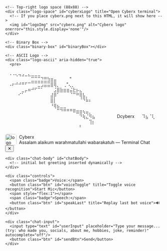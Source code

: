 <!DOCTYPE html>
<html lang="en">
<head>
<meta charset="UTF-8">
<meta name="viewport" content="width=device-width,initial-scale=1" />
<title>Cyberx — Hollywood Binary + Terminal Chat</title>
<style>
:root{
  --bg:#050606;
  --panel:#071012;
  --green:#00bfff;         /* blue binary */
  --muted:#7db9ff;
  --accent: rgba(0,191,255,0.2);
  --glass: rgba(0,191,255,0.05);
}

@import url('https://fonts.googleapis.com/css2?family=Fira+Code&display=swap');

*{box-sizing:border-box}
html,body{
  height:100%;
  margin:0;
  background:var(--bg);
  color:var(--muted);
  font-family:"Fira Code", monospace;
}

/* center container */
.wrapper{
  display:flex;
  justify-content:center;
  align-items:center;
  height:100vh;
  position:relative;
  padding:20px;
}

/* preserved container from original */
.container{
  width:400px;
  background:var(--panel);
  border-radius:8px;
  padding:10px;
  box-shadow:0 0 20px rgba(0,191,255,0.2);
  position:relative;
}

/* 88px top-right logo area (clickable) */
.logo-space{
  position:fixed;
  top:12px;
  right:12px;
  width:88px;
  height:88px;
  background:var(--glass);
  border:1px dashed rgba(0,191,255,0.18);
  border-radius:8px;
  display:flex;
  justify-content:center;
  align-items:center;
  cursor:pointer;
  overflow:hidden;
  z-index:60;
}
.logo-space img{
  width:100%;
  height:100%;
  object-fit:cover;
  display:block;
}

/* Binary Matrix */
.binary-box{
  width:100%;
  height:140px;
  background:rgba(0,0,0,0.3);
  border-radius:8px;
  padding:12px;
  overflow:hidden;
  border:1px solid rgba(0,191,255,0.3);
  box-shadow:inset 0 0 20px rgba(0,191,255,0.2);
  display:flex;
}

.column{
  display:flex;
  flex-direction:column;
  font-size:14px;
  color:var(--green);
  white-space:nowrap;
  margin-right:5px;
  animation:fall 3s linear infinite;
}

.column .lead{
  display:block;
  color:#aee4ff;
  text-shadow:0 0 10px rgba(0,191,255,0.8);
}

@keyframes fall{
  0%{transform:translateY(-100%);}
  100%{transform:translateY(100%);}
}

/* ASCII Logo Box */
.logo-ascii{
  font-family:"Fira Code", monospace;
  color:var(--green);
  white-space:pre;
  overflow:hidden;
  max-height:220px;
  text-align:center;
  font-size:11px;
  position:relative;
  margin-top:10px;
}

.logo-ascii pre{
  position:absolute;
  top:100%;
  width:100%;
  animation:scrollUp 20s linear infinite;
  margin:0;
}

@keyframes scrollUp{
  0% { top: 100%; }
  100% { top: -100%; }
}

/* scrollbar hide */
.logo-ascii::-webkit-scrollbar { display: none; }
.logo-ascii { -ms-overflow-style: none; scrollbar-width: none; }

/* Terminal chat overlay (hidden until logo click) */
.chat-overlay{
  position:fixed;
  inset:0;
  display:flex;
  justify-content:center;
  align-items:flex-end;
  pointer-events:none;
  z-index:70;
}
.chat-panel{
  width:480px;
  max-width:95%;
  height:420px;
  background:linear-gradient(180deg, rgba(7,16,18,0.95), rgba(7,10,12,0.98));
  border-radius:10px 10px 0 0;
  box-shadow:0 12px 40px rgba(0,0,0,0.6);
  border:1px solid rgba(0,191,255,0.08);
  overflow:hidden;
  pointer-events:auto;
  display:flex;
  flex-direction:column;
}

/* header */
.chat-header{
  display:flex;
  align-items:center;
  gap:10px;
  padding:10px;
  border-bottom:1px solid rgba(0,191,255,0.03);
}
.chat-header .title{ font-weight:700; color:var(--muted); }
.chat-header .subtitle{ font-size:12px; color:var(--muted); opacity:0.7 }

/* messages */
.chat-body{
  flex:1;
  padding:12px;
  overflow:auto;
  color:var(--muted);
  font-size:13px;
}

/* message bubbles */
.msg{
  max-width:78%;
  margin-bottom:8px;
  padding:8px 10px;
  border-radius:8px;
  line-height:1.2;
  white-space:pre-wrap;
}
.msg.bot{
  background:rgba(0,191,255,0.06);
  color:var(--muted);
  border:1px solid rgba(0,191,255,0.06);
  align-self:flex-start;
}
.msg.user{
  background:rgba(255,255,255,0.04);
  color:var(--muted);
  align-self:flex-end;
}

/* input area */
.chat-input{
  display:flex;
  gap:8px;
  padding:10px;
  border-top:1px solid rgba(0,191,255,0.03);
}
.chat-input input[type="text"]{
  flex:1;
  padding:8px;
  border-radius:6px;
  border:1px solid rgba(255,255,255,0.04);
  background:rgba(0,0,0,0.25);
  color:var(--muted);
  font-family:"Fira Code", monospace;
}
.btn{
  padding:8px 10px;
  border-radius:6px;
  border:1px solid rgba(0,191,255,0.1);
  background:transparent;
  color:var(--muted);
  cursor:pointer;
}

/* small controls row */
.controls{
  display:flex;
  gap:8px;
  align-items:center;
  font-size:12px;
  padding:8px 12px;
  color:var(--muted);
  border-top:1px dashed rgba(0,191,255,0.02);
}

/* small badges */
.badge{ font-size:11px; opacity:0.8 }

/* hide by default */
.chat-overlay.hidden{ display:none; }

/* make sure overlay scrollbars look fine in dark */
.chat-body::-webkit-scrollbar{ width:8px;}
.chat-body::-webkit-scrollbar-thumb{ background: rgba(0,191,255,0.08); border-radius:6px;}
</style>
</head>
<body>

<div class="wrapper">

  <div class="container" id="mainContainer">

    <!-- Top-right logo space (88x88) -->
    <div class="logo-space" id="cyberxLogo" title="Open Cyberx terminal">
      <!-- If you place cyberx.png next to this HTML, it will show here -->
      <img id="logoImg" src="cyberx.png" alt="Cyberx logo" onerror="this.style.display='none'"/>
    </div>

    <!-- Binary Box -->
    <div class="binary-box" id="binaryBox"></div>

    <!-- ASCII Logo -->
    <div class="logo-ascii" aria-hidden="true">
      <pre>
  ⠀⠠⠠⢄⢤⣠⣀⣄⣀⣀⣀⠀⠀⠀⠀⠀⠀⠀⠀⠀⠀⠀⠀⠀⠀⠀⠀⠀⠀⠀
⠀⠀⠀⠀⠀⠀⠀⠀⣉⣉⣉⣙⣛⣳⣶⣤⠀⠀⠀⠀"⠀⠀⠀⠀⠀⠀⠀⠀⠀⠀
⠀⠠⠖⠚⠚⠛⠋⠉⠉⠉⣉⣩⣭⣭⣿⢿⡀⠀⢀"⢄⡀⠀⠀⠀⠀⠀⠀⠀⠀⠀
⠀⠀⠀⠀⠀⣀⡤⠶⠚⠋⠉⠁⠀⠀⠀⣨⣿⣷⣶⣶⣬⣗⡦⣄⠀⠀⠀⠀⠀⠀
⠀⠀⠀⠀⠊⠁⠀⠀⠀⠀⠀⠀⠀⠀⣼⡿⠁⠀⠀⠀⠈⠉⠛⢿⣧⡀⠀⠀⠀⠀
⠀⠀⠀⠀⠀⠀⠀⠀⠀⠀⠀⠀⠀⠀⣿⡇⠀⠀⠀⠀⠀⠀⠀⠈⠙⠷⠆⠀⠀⠀
⠀⠀⠀⠀⠀⠀⠀⠀⠀⠀⠀⠀⠀⠀⠘⢿⣦⣀⣀⠀⠀⠀⠀⠀⠀⠀⠀⠀⠀⠀
⠀⠀⠀⠀⠀⠀⠀⠀⠀⠀⠀⠀⠀⠀⠀⠀⠉⠙⠛⠛⠛⠿⣶⣶⢦⣤⡀⠀⠀⠀
⠀⠀⠀⠀⠀⠀⠀⠀⠀⠀⠀⠀⠀⠀⠀⠀⠀⠀⠀⠀⠀⠀⠀⠙⢷⣌⠻⣦⠀⠀
⠀⠀⠀               ⠀Dcyberx⠀ ⠀⠹⣦⠈⢇⠀
⠀⠀⠀⠀⠀⠀⠀⠀⠀⠀⠀⠀⠀⠀⠀⠀⠀⠀⠀⠀⠀⠀⠀⠀⠀⠀⢹⡆⠀⠀
⠀⠀  ⠀⠀⠀⠀⠀⠀⠀⠀⠀⠀⠀⠀⠀⠀⠀⠀⠀⠀⠀⠀⠀⠀⠀⠃⠀
    </pre>
    </div>

  </div>
</div>

<!-- Terminal chat overlay -->
<div class="chat-overlay hidden" id="chatOverlay" role="dialog" aria-modal="true">
  <div class="chat-panel" role="document" aria-label="Cyberx terminal chat">
    <div class="chat-header">
      <div style="display:flex;gap:8px;align-items:center">
        <div style="width:36px;height:36px;border-radius:6px;overflow:hidden;">
          <img src="cyberx.png" alt="logo" style="width:100%;height:100%;object-fit:cover" onerror="this.style.display='none'"/>
        </div>
        <div>
          <div class="title">Cyberx</div>
          <div class="subtitle">Assalam alaikum warahmatullahi wabarakatuh — Terminal Chat</div>
        </div>
      </div>
      <div style="margin-left:auto;display:flex;gap:6px;align-items:center">
        <button class="btn" id="closeChat" title="Close">✕</button>
      </div>
    </div>

    <div class="chat-body" id="chatBody">
      <!-- initial bot greeting inserted dynamically -->
    </div>

    <div class="controls">
      <span class="badge">Voice:</span>
      <button class="btn" id="voiceToggle" title="Toggle voice recognition">Start Mic</button>
      <span style="flex:1"></span>
      <span class="badge">Speech:</span>
      <button class="btn" id="speakLast" title="Replay last bot voice">🔊</button>
    </div>

    <div class="chat-input">
      <input type="text" id="userInput" placeholder="Type your message... (try: who made you, socials, about me, hobbies, joke, reminder)" autocomplete="off"/>
      <button class="btn" id="sendBtn">Send</button>
    </div>

  </div>
</div>

<script>
/* Binary generation */
const binaryBox = document.getElementById('binaryBox');
const columns = 40; // number of binary columns
const rows = 20;    // digits per column

for(let i=0;i<columns;i++){
  const col=document.createElement('div');
  col.className='column';
  const lead=document.createElement('span');
  lead.className='lead';
  lead.textContent=Math.round(Math.random());
  col.appendChild(lead);
  for(let j=0;j<rows;j++){
    const bit=document.createElement('span');
    bit.textContent=Math.round(Math.random());
    col.appendChild(bit);
  }
  binaryBox.appendChild(col);
}

/* Chat / bot logic */
const logo = document.getElementById('cyberxLogo');
const overlay = document.getElementById('chatOverlay');
const closeChat = document.getElementById('closeChat');
const chatBody = document.getElementById('chatBody');
const userInput = document.getElementById('userInput');
const sendBtn = document.getElementById('sendBtn');
const voiceBtn = document.getElementById('voiceToggle');
const speakLastBtn = document.getElementById('speakLast');

let lastBotSpeech = '';
let recognition = null;
let listening = false;

/* Personality & data */
const BOT = {
  name: 'Cyberx',
  greeting: 'Assalam alaikum warahmatullahi wabarakatuh — I am Cyberx. I am calm, honest and religious. How may I help?',
  aboutIfAskedAboutYou: 'I am its father.',
  socials: {
    tiktok: 'https://www.tiktok.com/@Dcyberx',
    instagram: 'https://www.instagram.com/dcyberx.1',
    github: 'https://github.com/Dcyberx',
    discord: 'https://discord.gg/833GaF3R',
    gumroad: 'https://megoodworld.gumroad.com/'
  },
  personal: {
    status: 'I am still looking for a girlfriend.',
    race: 'Tanzanian mixed Ugandan',
    age: '16 years old',
    hobbies: ['Camping','Badminton','Volleyball','Horse riding'],
    bestColor: 'Green',
    location: 'Kitebi, Kampala, Uganda',
    school: 'Kitebi Secondary School',
    certificates: ['Psychology','Cyber Security'],
    traits: ['Free', 'Calm', 'Honest', 'Religious']
  },
  movies: ['Warm Bodies','Mission Impossible','Supa Cell','Novacane']
};

/* helper: append message (supports links for known socials) */
function appendMessage(text, who='bot') {
  const div = document.createElement('div');
  div.className = 'msg ' + (who === 'bot' ? 'bot' : 'user');

  // create html-safe text but replace known socials with anchors
  let safe = document.createElement('div');
  safe.textContent = text;
  let html = safe.innerHTML;

  // replace known socials with anchor tags (safe because URLs are hard-coded)
  for(const label in BOT.socials){
    const url = BOT.socials[label];
    const display = url;
    const link = `<a href="${url}" target="_blank" rel="noopener noreferrer" style="color:var(--muted);text-decoration:underline">${display}</a>`;
    html = html.split(url).join(link);
  }

  // newlines to <br>
  html = html.replace(/\n/g,'<br>');

  div.innerHTML = html;
  chatBody.appendChild(div);
  chatBody.scrollTop = chatBody.scrollHeight;
}

/* speak helper */
function speak(text) {
  if(!('speechSynthesis' in window)) return;
  const utter = new SpeechSynthesisUtterance();
  utter.text = text;
  // choose a neutral voice available
  const voices = speechSynthesis.getVoices();
  if(voices && voices.length) utter.voice = voices[0];
  speechSynthesis.cancel();
  speechSynthesis.speak(utter);
  lastBotSpeech = text;
}

/* initial greeting when opening chat */
function initialGreeting(){
  appendMessage(BOT.greeting, 'bot');
  // small Islamic reminder included
  appendMessage('Reminder: Remember to say Bismillah before your actions. Would you like a joke or a short reminder?', 'bot');
  speak(BOT.greeting + ' ' + 'Remember to say Bismillah before your actions.');
}

/* simple intent matching */
function processInput(message){
  const msg = message.toLowerCase().trim();

  // Islamic greeting
  if(/^(assalam|salaam|salam)/i.test(msg)){
    return 'Wa alaikum assalam warahmatullahi wabarakatuh. How can I assist you today?';
  }

  // asked about "me" specifically -> per your instruction
  if(/\babout me\b|\bwho am i\b|\bwho are i\b|\btell me about me\b/.test(msg)){
    return BOT.aboutIfAskedAboutYou;
  }

  // who made you / who are you
  if(/\bwho (made|created) you\b|\bwho are you\b|\bwho created you\b/.test(msg)){
    return 'I am Cyberx — created by Dcyberx. If you ask about him, I say: ' + BOT.aboutIfAskedAboutYou;
  }

  // socials: check site keywords and return anchor links
  if(/\btiktok\b/.test(msg)) return `TikTok: ${BOT.socials.tiktok}`;
  if(/\binstagram\b|\big\b/.test(msg)) return `Instagram: ${BOT.socials.instagram}`;
  if(/\bgithub\b|\bgit\b/.test(msg)) return `GitHub: ${BOT.socials.github}`;
  if(/\bdiscord\b|\bserver\b/.test(msg)) return `Discord: ${BOT.socials.discord}`;
  if(/\bgumroad\b/.test(msg)) return `Gumroad: ${BOT.socials.gumroad}`;
  if(/\bsocials\b|\bsocial\b|\bprofile\b/.test(msg)){
    return `Socials:\nTikTok: ${BOT.socials.tiktok}\nInstagram: ${BOT.socials.instagram}\nGitHub: ${BOT.socials.github}\nDiscord: ${BOT.socials.discord}\nGumroad: ${BOT.socials.gumroad}`;
  }

  // personal life questions
  if(/\b(girlfriend|dating|relationship)\b/.test(msg)) return BOT.personal.status;
  if(/\brace\b|\bethnic\b/.test(msg)) return BOT.personal.race;
  if(/\bage\b|\bhow old\b/.test(msg)) return BOT.personal.age;
  if(/\bhobby|hobbies|what do you like|likes\b/.test(msg)) return `Hobbies:\n- ${BOT.personal.hobbies.join('\n- ')}\nBest color: ${BOT.personal.bestColor}.`;
  if(/\blocation|live|where (do|are) you\b/.test(msg)) return `I live at ${BOT.personal.location} and study at ${BOT.personal.school}.`;
  if(/\bcertificate|certificates|qualification\b/.test(msg)) return `Certificates: ${BOT.personal.certificates.join(', ')}.`;
  if(/\bmovies\b|\bfavourite movie\b|\bfavs\b/.test(msg)) return `Favorite movies: ${BOT.movies.join(', ')}`;

  // jokes and reminders
  if(/\bjoke\b|\bmake me laugh\b|\bmake me smile\b/.test(msg)){
    const jokes = [
      "May I make you smile? Here's one: Why did the computer show up at work late? It had a hard drive.",
      "Joke: Why do hackers wear glasses? To improve their 'site'! 😄",
      "Short: I told my laptop I needed a break — it said 'No problem, I'll go to sleep.'"
    ];
    return jokes[Math.floor(Math.random()*jokes.length)];
  }
  if(/\bremind(er| me)|islamic|reminder\b/.test(msg)){
    const rem = [
      "Islamic reminder: Pray on time — it's a shield. May Allah bless your efforts.",
      "Reminder: Say Alhamdulillah for small wins, and Bismillah before new tasks."
    ];
    return rem[Math.floor(Math.random()*rem.length)];
  }

  // help / capabilities
  if(/\bhelp\b|\bwhat can you do\b|\bcapabilities\b/.test(msg)){
    return "I can share socials, personal info about Dcyberx, tell jokes, give short Islamic reminders, and chat via text or voice. Try: 'socials', 'about me', 'joke', 'reminder', 'who made you'.";
  }

  // fallback polite answer
  return "I didn't quite catch that. Ask me for socials, a joke, or an Islamic reminder. May I make you smile or give a reminder?";
}

/* handle send */
function handleSend(){
  const text = userInput.value.trim();
  if(!text) return;
  appendMessage(text, 'user');
  userInput.value = '';
  const reply = processInput(text);
  setTimeout(()=>{ appendMessage(reply, 'bot'); speak(reply); }, 300);
}

/* overlay toggles */
logo.addEventListener('click', () => {
  overlay.classList.remove('hidden');
  initialGreeting();
  userInput.focus();
});

closeChat.addEventListener('click', () => {
  overlay.classList.add('hidden');
  // stop recognition if running
  if(recognition && listening){ recognition.stop(); listening=false; voiceBtn.textContent='Start Mic'; }
});

/* send events */
sendBtn.addEventListener('click', handleSend);
userInput.addEventListener('keydown', (e)=>{ if(e.key==='Enter') handleSend(); });

/* voice recognition setup (if available) */
if('webkitSpeechRecognition' in window || 'SpeechRecognition' in window){
  const SpeechRecognition = window.SpeechRecognition || window.webkitSpeechRecognition;
  recognition = new SpeechRecognition();
  recognition.lang = 'en-US';
  recognition.interimResults = false;
  recognition.maxAlternatives = 1;
  recognition.onresult = function(event){
    const text = event.results[0][0].transcript;
    appendMessage(text, 'user');
    const reply = processInput(text);
    setTimeout(()=>{ appendMessage(reply, 'bot'); speak(reply); }, 300);
  };
  recognition.onend = function(){
    listening = false;
    voiceBtn.textContent = 'Start Mic';
  };
  recognition.onerror = function(e){
    listening = false;
    voiceBtn.textContent = 'Start Mic';
    appendMessage('Microphone error or permission denied.', 'bot');
  };

  voiceBtn.addEventListener('click', ()=>{
    if(!recognition) return;
    if(!listening){
      try{
        recognition.start();
        listening = true;
        voiceBtn.textContent = 'Stop Mic';
      }catch(e){
        appendMessage('Unable to start microphone. Check permission.', 'bot');
      }
    } else {
      recognition.stop();
      listening = false;
      voiceBtn.textContent = 'Start Mic';
    }
  });
} else {
  voiceBtn.addEventListener('click', ()=>{ appendMessage('Voice recognition not supported in this browser.', 'bot'); });
}

/* replay last voice */
speakLastBtn.addEventListener('click', ()=>{ if(lastBotSpeech) speak(lastBotSpeech); else appendMessage('No speech yet.', 'bot'); });

/* keyboard shortcut: Esc closes chat */
document.addEventListener('keydown',(e)=>{
  if(e.key==='Escape') overlay.classList.add('hidden');
});

/* Expose appendMessage and speak to window (if needed elsewhere) */
window.appendMessage = appendMessage;
window.speak = speak;

</script>
</body>
</html>
